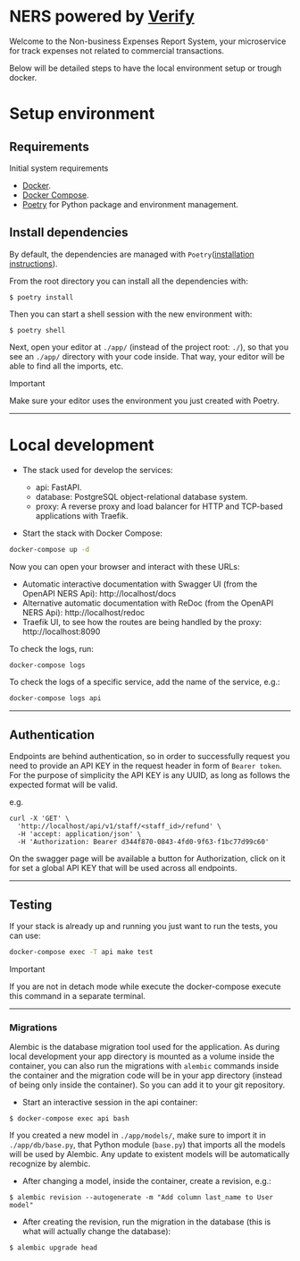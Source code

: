 # NERS powered by [Verify](https://www.veryfi.com/)
Welcome to the Non-business Expenses Report System, your microservice for track expenses not related to commercial transactions.

Below will be detailed steps to have the local environment setup or trough docker.


# Setup environment

## Requirements
Initial system requirements
* [Docker](https://www.docker.com/).
* [Docker Compose](https://docs.docker.com/compose/install/).
* [Poetry](https://python-poetry.org/) for Python package and environment management.


## Install dependencies
By default, the dependencies are managed with `Poetry`([installation instructions](https://python-poetry.org/docs/#installation)).

From the root directory you can install all the dependencies with:

```console
$ poetry install
```

Then you can start a shell session with the new environment with:

```console
$ poetry shell
```

Next, open your editor at `./app/` (instead of the project root: `./`), so that you see an `./app/` directory with your code inside. That way, your editor will be able to find all the imports, etc. 

> [!IMPORTANT]  
> Make sure your editor uses the environment you just created with Poetry.

---

# Local development
* The stack used for develop the services:
  - api: FastAPI.
  - database: PostgreSQL object-relational database system.
  - proxy: A reverse proxy and load balancer for HTTP and TCP-based applications with Traefik.

* Start the stack with Docker Compose:

```bash
docker-compose up -d
```

Now you can open your browser and interact with these URLs:
  - Automatic interactive documentation with Swagger UI (from the OpenAPI NERS Api): http://localhost/docs
  - Alternative automatic documentation with ReDoc (from the OpenAPI NERS Api): http://localhost/redoc
  - Traefik UI, to see how the routes are being handled by the proxy: http://localhost:8090

To check the logs, run:

```bash
docker-compose logs
```

To check the logs of a specific service, add the name of the service, e.g.:

```bash
docker-compose logs api
```
---
## Authentication

Endpoints are behind authentication, so in order to successfully request you need to provide an API KEY in the request header in form of `Bearer token`.
For the purpose of simplicity the API KEY is any UUID, as long as follows the expected format will be valid.

e.g.
```
curl -X 'GET' \
  'http://localhost/api/v1/staff/<staff_id>/refund' \
  -H 'accept: application/json' \
  -H 'Authorization: Bearer d344f870-0843-4fd0-9f63-f1bc77d99c60'
```

On the swagger page will be available a button for Authorization, click on it for set a global API KEY that will be used across all endpoints.

---
## Testing

If your stack is already up and running you just want to run the tests, you can use:

```bash
docker-compose exec -T api make test
```

> [!IMPORTANT]  
> If you are not in detach mode while execute the docker-compose execute this command in a separate terminal.

---
### Migrations

Alembic is the database migration tool used for the application.
As during local development your app directory is mounted as a volume inside the container, you can also run the migrations with `alembic` commands inside the container and the migration code will be in your app directory (instead of being only inside the container). So you can add it to your git repository.

* Start an interactive session in the api container:

```console
$ docker-compose exec api bash
```

If you created a new model in `./app/models/`, make sure to import it in `./app/db/base.py`, that Python module (`base.py`) that imports all the models will be used by Alembic. 
Any update to existent models will be automatically recognize by alembic.

* After changing a model, inside the container, create a revision, e.g.:

```console
$ alembic revision --autogenerate -m "Add column last_name to User model"
```

* After creating the revision, run the migration in the database (this is what will actually change the database):

```console
$ alembic upgrade head
```
